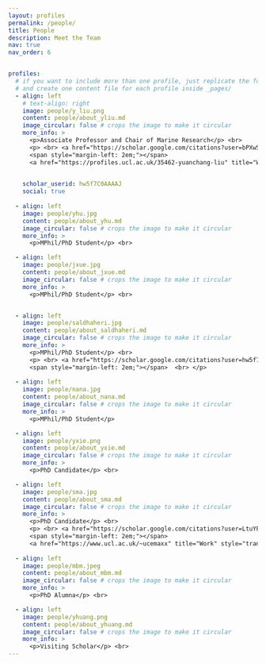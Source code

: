 ```yaml
---
layout: profiles
permalink: /people/
title: People
description: Meet the Team
nav: true
nav_order: 6


profiles:
  # if you want to include more than one profile, just replicate the following block
  # and create one content file for each profile inside _pages/
  - align: left
    # text-align: right
    image: people/y_liu.png
    content: people/about_yliu.md
    image_circular: false # crops the image to make it circular
    more_info: >
      <p>Associate Professor and Chair of Marine Research</p> <br>
      <p> <br> <a href="https://scholar.google.com/citations?user=bPXw5w8AAAAJ&hl=en&oi=ao" title="Google Scholar" style="transform: scale(2); display: inline-block;"><i class="ai ai-google-scholar"></i></a> 
      <span style="margin-left: 2em;"></span> 
      <a href="https://profiles.ucl.ac.uk/35462-yuanchang-liu" title="Work" style="transform: scale(2); display: inline-block;"><i class="ai ai-archive"></i></a> <br> </p>

      
    scholar_userid: hw5f7C0AAAAJ
    social: true
  
  - align: left
    image: people/yhu.jpg
    content: people/about_yhu.md
    image_circular: false # crops the image to make it circular
    more_info: >
      <p>MPhil/PhD Student</p> <br>

  - align: left
    image: people/jxue.jpg
    content: people/about_jxue.md
    image_circular: false # crops the image to make it circular
    more_info: >
      <p>MPhil/PhD Student</p> <br>


  - align: left
    image: people/saldhaheri.jpg
    content: people/about_saldhaheri.md
    image_circular: false # crops the image to make it circular
    more_info: >
      <p>MPhil/PhD Student</p> <br>
      <p> <br> <a href="https://scholar.google.com/citations?user=hw5f7C0AAAAJ&hl=en&oi=ao" title="Google Scholar" style="transform: scale(2); display: inline-block;"><i class="ai ai-google-scholar"></i></a> 
      <span style="margin-left: 2em;"></span>  <br> </p>
  
  - align: left
    image: people/nana.jpg
    content: people/about_nana.md
    image_circular: false # crops the image to make it circular
    more_info: >
      <p>MPhil/PhD Student</p>

  - align: left
    image: people/yxie.png
    content: people/about_yxie.md
    image_circular: false # crops the image to make it circular
    more_info: >
      <p>PhD Candidate</p> <br>

  - align: left
    image: people/sma.jpg
    content: people/about_sma.md
    image_circular: false # crops the image to make it circular
    more_info: >
      <p>PhD Candidate</p> <br>
      <p> <br> <a href="https://scholar.google.com/citations?user=LtuYFhoAAAAJ&hl=en&oi=ao" title="Google Scholar" style="transform: scale(2); display: inline-block;"><i class="ai ai-google-scholar"></i></a> 
      <span style="margin-left: 2em;"></span> 
      <a href="https://www.ucl.ac.uk/~ucemaxx" title="Work" style="transform: scale(2); display: inline-block;"><i class="ai ai-archive"></i></a> <br> </p>
  
  - align: left
    image: people/mbm.jpeg
    content: people/about_mbm.md
    image_circular: false # crops the image to make it circular
    more_info: >
      <p>PhD Alumna</p> <br>

  - align: left
    image: people/yhuang.png
    content: people/about_yhuang.md
    image_circular: false # crops the image to make it circular
    more_info: >
      <p>Visiting Scholar</p> <br>
---
```

